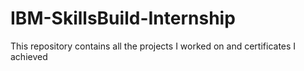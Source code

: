 # IBM-SkillsBuild-Internship
This repository contains all the projects I worked on and certificates I achieved
